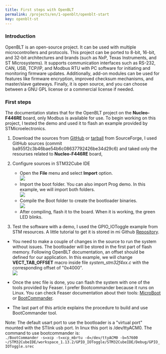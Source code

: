 ```yaml
---
title: First steps with OpenBLT
permalink: /projects/en/1-openblt/openblt-start
key: openblt-st
---
```

### Introduction
OpenBLT is an open-source project. It can be used with multiple microcontrollers and protocols. This project can be ported to 8-bit, 16-bit, and 32-bit architectures and brands (such as NxP, Texas Instruments, and ST Microsystems). It supports communication interfaces such as RS-232, CAN, USB, TCP/IP, and Modbus RTU with PC software for initiating and monitoring firmware updates. Additionally, add-on modules can be used for features like firmware encryption, improved checksum mechanisms, and master/slave gateways. Finally, it is open source, and you can choose between a GNU GPL license or a commercial license if needed.

### First steps   
  The documentation states that for the OpenBLT project on the **Nucleo-F446RE** board, only Modbus is available for use. To begin working on this project, I tested the demo and used it to flash an example provided by STMicroelectronics.
    
   1. Download the sources from [GitHub](https://github.com/feaser/openblt) or [tarball](https://www.feaser.com/openblt/doku.php?id=download) from SourceForge, I used GitHub sources (commit ba955f2c3b46bae54b6c08637792426be34d29c6) and taked only the resourses related to **Nucleo-F446RE** board,

   2. Configure sources in STM32Cube IDE  
      - Open the **File** menu and select **Import** option.   
      ![](https://raw.githubusercontent.com/razielgdn/risingembeddedmx/site/assets/images/openblt/01ImportProject.png)   
      - Import the boot folder. You can also import Prog demo. In this example, we will import both folders.  
      ![](https://raw.githubusercontent.com/razielgdn/risingembeddedmx/site/assets/images/openblt/02ImportProject.png)   
      - Compile the Boot folder to create the bootloader binaries.  
      ![](https://raw.githubusercontent.com/razielgdn/risingembeddedmx/site/assets/images/openblt/03ImportProject.png)   
      - After compiling, flash it to the board. When it is working, the green LED blinks.  

   3. Test the software with a demo, I used the GPIO_IOToggle example from STM resources. A little tutorial to get it is stored in mi Github [Repository](https://github.com/razielgdn/customNucleoF4-OpenBLT/blob/Nucleo-F446RE/doc/exampleimport.md).   
   - You need to make a couple of changes in the source to run the system without issues. The bootloader will be stored in the first part of flash memory. Following OpenBLT documentation, an offset should be defined for our application. In this example, we will change  **VECT_TAB_OFFSET** macro inside file *system_stm32f4xx.c* with the corresponding offset of "0x4000".    
   ![](https://raw.githubusercontent.com/razielgdn/risingembeddedmx/site/assets/images/openblt/04ImportProject.png)

   - Once the srec file is done, you can flash the system with one of the tools provided by Feaser. I prefer Bootcommander because it runs on Linux. You can check Feaser documentation about their tools: [MicroBoot](https://www.feaser.com/openblt/doku.php?id=manual:microboot) or [BootCommander](https://www.feaser.com/openblt/doku.php?id=manual:bootcommander). 

   - The last part of this article explains the procedure to build and use BootCommander tool. 

   Note: The default usart port to use the bootloader is a "virtual port" mounted with the STlink usb port. In linux this port is /dev/ttyACM0. 
   The command to use bootcommander is:      
   `./BootCommander -s=xcp -t=xcp_mbrtu -d=/dev/ttyACM0 -b=57600 ~/STM32CubeIDE/workspace_1.13.2/GPIO_IOToggle/STM32CubeIDE/Debug/GPIO_IOToggle.srec`

